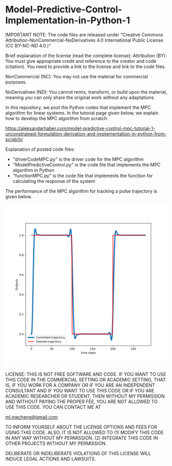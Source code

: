 # Model-Predictive-Control-Implementation-in-Python-1

IMPORTANT NOTE: The code files are released under "Creative Commons Attribution-NonCommercial-NoDerivatives 4.0
International Public License (CC BY-NC-ND 4.0.)"  

Brief explanation of the license (read the complete license):
Attribution (BY): You must give appropriate credit and reference to the creator and code (citation). You need to provide a link to the license and link to the code files. 

NonCommercial (NC): You may not use the material for commercial purposes. 

NoDerivatives (ND): You cannot remix, transform, or build upon the material, meaning you can only share the original work without any adaptations.


In this repository, we post the Python codes that implement the MPC algorithm for linear systems. In the tutorial page given below, we explain how to develop the MPC algorithm from scratch:

https://aleksandarhaber.com/model-predictive-control-mpc-tutorial-1-unconstrained-formulation-derivation-and-implementation-in-python-from-scratch/

Explanation of posted code files:

- "driverCodeMPC.py" is the driver code for the MPC algorithm
- "ModelPredictiveControl.py" is the code file that implements the MPC algorithm in Python
- "functionMPC.py"  is the code file that implements the function for calculating the response of the system

The performance of the MPC algorithm for tracking a pulse trajectory is given below. 
  
![My Image](controlledOutputs.png)


LICENSE: 
THIS IS NOT FREE SOFTWARE AND CODE. IF YOU WANT TO USE THIS CODE IN THE COMMERCIAL SETTING OR ACADEMIC SETTING, THAT IS, IF YOU WORK FOR A COMPANY OR IF YOU ARE AN INDEPENDENT CONSULTANT AND IF YOU WANT TO USE THIS CODE OR IF YOU ARE ACADEMIC RESEARCHER OR STUDENT, THEN WITHOUT MY PERMISSION AND WITHOUT PAYING THE PROPER FEE, YOU ARE NOT ALLOWED TO USE THIS CODE. YOU CAN CONTACT ME AT

ml.mecheng@gmail.com

TO INFORM YOURSELF ABOUT THE LICENSE OPTIONS AND FEES FOR USING THIS CODE.
ALSO, IT IS NOT ALLOWED TO 
(1) MODIFY THIS CODE IN ANY WAY WITHOUT MY PERMISSION.
(2) INTEGRATE THIS CODE IN OTHER PROJECTS WITHOUT MY PERMISSION.

 DELIBERATE OR INDELIBERATE VIOLATIONS OF THIS LICENSE WILL INDUCE LEGAL ACTIONS AND LAWSUITS. 
